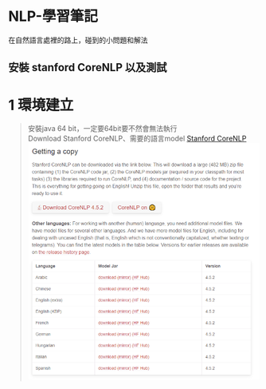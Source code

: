 # NLP-學習筆記
在自然語言處裡的路上，碰到的小問題和解法


## 安裝 stanford CoreNLP 以及測試
# 1 環境建立 
> 安裝java 64 bit，一定要64bit要不然會無法執行   
> Download Stanford CoreNLP、需要的語言model [Stanford CoreNLP]( https://stanfordnlp.github.io/CoreNLP/download.html "stanford coreNLP 載點" )   
![image](https://github.com/grant1004/NLP-/blob/main/StanfordCoreNLPDownload.PNG "載點截圖" )
